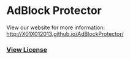 # AdBlock Protector

View our website for more information: http://X01X012013.github.io/AdBlockProtector/

### [View License](https://x01x012013.github.io/Global/license.html)
